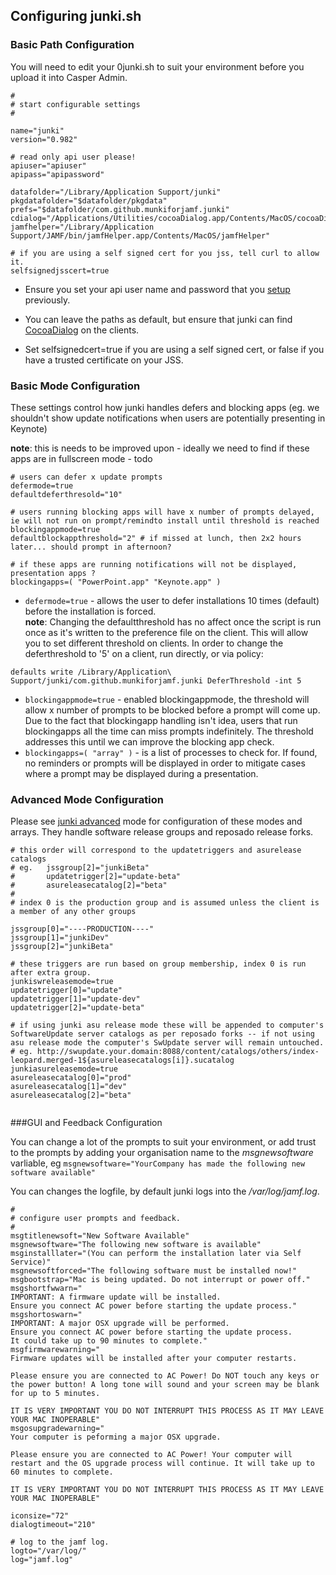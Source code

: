 Configuring junki.sh
--------------------


### Basic Path Configuration   
  
You will need to edit your 0junki.sh to suit your environment before you upload it into Casper Admin.   
   
   
`````
#
# start configurable settings
#

name="junki"
version="0.982"

# read only api user please!
apiuser="apiuser"
apipass="apipassword"

datafolder="/Library/Application Support/junki"
pkgdatafolder="$datafolder/pkgdata"
prefs="$datafolder/com.github.munkiforjamf.junki"
cdialog="/Applications/Utilities/cocoaDialog.app/Contents/MacOS/cocoaDialog"
jamfhelper="/Library/Application Support/JAMF/bin/jamfHelper.app/Contents/MacOS/jamfHelper"

# if you are using a self signed cert for you jss, tell curl to allow it.
selfsignedjsscert=true

`````

* Ensure you set your api user name and password that you [setup](setup_jss_api_access.md) previously.

* You can leave the paths as default, but ensure that junki can find [CocoaDialog](install_cocoadialog.md) on the clients.

* Set selfsignedcert=true if you are using a self signed cert, or false if you have a trusted certificate on your JSS.

### Basic Mode Configuration

These settings control how junki handles defers and blocking apps (eg. we shouldn't show update notifications when users are potentially presenting in Keynote)  
  
**note**: this is needs to be improved upon - ideally we need to find if these apps are in fullscreen mode - todo

`````
# users can defer x update prompts
defermode=true
defaultdeferthresold="10"

# users running blocking apps will have x number of prompts delayed, ie will not run on prompt/remindto install until threshold is reached
blockingappmode=true
defaultblockappthreshold="2" # if missed at lunch, then 2x2 hours later... should prompt in afternoon?

# if these apps are running notifications will not be displayed, presentation apps ? 
blockingapps=( "PowerPoint.app" "Keynote.app" )

`````

* `defermode=true` - allows the user to defer installations 10 times (default) before the installation is forced.  
  **note**: Changing the defaultthreshold has no affect once the script is run once as it's written to the preference file on the client. This will allow you to set different threshold on clients. In order to change the deferthreshold to '5' on a client, run directly, or via policy:

``````
defaults write /Library/Application\ Support/junki/com.github.munkiforjamf.junki DeferThreshold -int 5
``````
* `blockingappmode=true` - enabled blockingappmode, the threshold will allow x number of prompts to be blocked before a prompt will come up. Due to the fact that blockingapp handling isn't idea, users that run blockingapps all the time can miss prompts indefinitely. The threshold addresses this until we can improve the blocking app check.
* `blockingapps=( "array" )` - is a list of processes to check for. If found, no reminders or prompts will be displayed in order to mitigate cases where a prompt may be displayed during a presentation.

### Advanced Mode Configuration

Please see [junki advanced](advanced_junki_overview.md) mode for configuration of these modes and arrays. They handle software release groups and reposado release forks.

`````
# this order will correspond to the updatetriggers and asurelease catalogs
# eg. 	jssgroup[2]="junkiBeta"
#  		updatetrigger[2]="update-beta"
#		asureleasecatalog[2]="beta"
#
# index 0 is the production group and is assumed unless the client is a member of any other groups

jssgroup[0]="----PRODUCTION----"
jssgroup[1]="junkiDev"
jssgroup[2]="junkiBeta"
	
# these triggers are run based on group membership, index 0 is run after extra group.
junkiswreleasemode=true
updatetrigger[0]="update"
updatetrigger[1]="update-dev"
updatetrigger[2]="update-beta"

# if using junki asu release mode these will be appended to computer's SoftwareUpdate server catalogs as per reposado forks -- if not using asu release mode the computer's SwUpdate server will remain untouched.
# eg. http://swupdate.your.domain:8088/content/catalogs/others/index-leopard.merged-1${asureleasecatalogs[i]}.sucatalog
junkiasureleasemode=true
asureleasecatalog[0]="prod"
asureleasecatalog[1]="dev"
asureleasecatalog[2]="beta"


`````

###GUI and Feedback Configuration

You can change a lot of the prompts to suit your environment, or add trust to the prompts by adding your organisation name to the *msgnewsoftware* varliable, eg `msgnewsoftware="YourCompany has made the following new software available"`

You can changes the logfile, by default junki logs into the */var/log/jamf.log*.

`````
#
# configure user prompts and feedback.
#
msgtitlenewsoft="New Software Available"
msgnewsoftware="The following new software is available"
msginstalllater="(You can perform the installation later via Self Service)"
msgnewsoftforced="The following software must be installed now!"
msgbootstrap="Mac is being updated. Do not interrupt or power off."
msgshortfwwarn="
IMPORTANT: A firmware update will be installed.
Ensure you connect AC power before starting the update process."
msgshortoswarn="
IMPORTANT: A major OSX upgrade will be performed.
Ensure you connect AC power before starting the update process.
It could take up to 90 minutes to complete."
msgfirmwarewarning="
Firmware updates will be installed after your computer restarts.

Please ensure you are connected to AC Power! Do NOT touch any keys or the power button! A long tone will sound and your screen may be blank for up to 5 minutes.

IT IS VERY IMPORTANT YOU DO NOT INTERRUPT THIS PROCESS AS IT MAY LEAVE YOUR MAC INOPERABLE"
msgosupgradewarning="
Your computer is peforming a major OSX upgrade.

Please ensure you are connected to AC Power! Your computer will restart and the OS upgrade process will continue. It will take up to 60 minutes to complete. 

IT IS VERY IMPORTANT YOU DO NOT INTERRUPT THIS PROCESS AS IT MAY LEAVE YOUR MAC INOPERABLE"

iconsize="72"
dialogtimeout="210"

# log to the jamf log.
logto="/var/log/"
log="jamf.log"

`````

